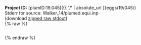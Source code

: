 **Project ID:** [plumID:19.045]({{ '/' | absolute_url }}eggs/19/045/)  
Stderr for source:  Walker_14/plumed.equi.inp   
(download [zipped raw stdout](plumed.equi.inp.plumed.stdout.txt.zip))  
{% raw %}
<pre>
</pre>
{% endraw %}
